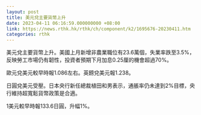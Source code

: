 ```yaml
---
layout: post
title: 美元兌主要貨幣上升
date: 2023-04-11 06:16:59.000000000 +08:00
link: https://news.rthk.hk/rthk/ch/component/k2/1695676-20230411.htm
categories: rthk
---
```


美元兌主要貨幣上升。美國上月新增非農業職位有23.6萬個，失業率跌至3.5%，反映勞工市場仍有韌性，投資者預期下月加息0.25厘的機會超過70%。

歐元兌美元較早時報1.086左右。英鎊兌美元報1.238。

日圓兌美元受壓。日本央行新任總裁植田和男表示，通脹率仍未達到2%目標，央行維持超寬鬆貨幣政策是合適。

1美元較早時報133.6日圓，升幅1%。
